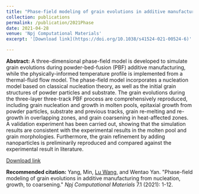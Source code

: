 ```yaml
---
title: "Phase-field modeling of grain evolutions in additive manufacturing from nucleation, growth, to coarsening"
collection: publications
permalink: /publication/2021Phase
date: 2021-04-28
venue: 'Npj Computational Materials'
excerpt: '[Download link](https://doi.org/10.1038/s41524-021-00524-6)'

---
```

<b>Abstract:</b>
A three-dimensional phase-field model is developed to simulate grain evolutions during powder-bed-fusion (PBF) additive manufacturing, while the physically-informed temperature profile is implemented from a thermal-fluid flow model. The phase-field model incorporates a nucleation model based on classical nucleation theory, as well as the initial grain structures of powder particles and substrate. The grain evolutions during the three-layer three-track PBF process are comprehensively reproduced, including grain nucleation and growth in molten pools, epitaxial growth from powder particles, substrate and previous tracks, grain re-melting and re-growth in overlapping zones, and grain coarsening in heat-affected zones. A validation experiment has been carried out, showing that the simulation results are consistent with the experimental results in the molten pool and grain morphologies. Furthermore, the grain refinement by adding nanoparticles is preliminarily reproduced and compared against the experimental result in literature.

[Download link](https://doi.org/10.1038/s41524-021-00524-6)

<b>Recommended citation:</b>
Yang, Min, <u>Lu Wang</u>, and Wentao Yan. "Phase-field modeling of grain evolutions in additive manufacturing from nucleation, growth, to coarsening." <i>Npj Computational Materials</i> 7.1 (2021): 1-12.
